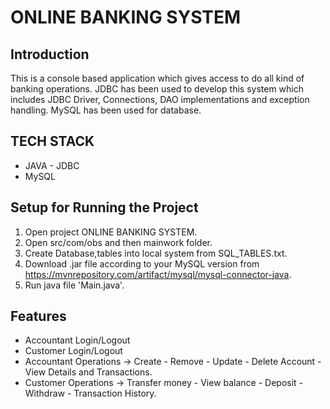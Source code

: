 ONLINE BANKING SYSTEM 
===============
Introduction
----
This is a console based application which gives access to do all kind of banking operations. JDBC has been used to develop this system which includes JDBC Driver, Connections, DAO implementations and exception handling. MySQL has been used for database.

## TECH STACK

- JAVA - JDBC
- MySQL

Setup for Running the Project
---
   
1. Open project ONLINE BANKING SYSTEM.
2. Open src/com/obs and then mainwork folder.
3. Create Database,tables into local system from SQL_TABLES.txt.
4. Download .jar file according to your MySQL version from https://mvnrepository.com/artifact/mysql/mysql-connector-java.
5. Run java file 'Main.java'.

## Features

- Accountant Login/Logout
- Customer Login/Logout
- Accountant Operations -> Create - Remove - Update - Delete Account - View Details and Transactions.    
- Customer Operations -> Transfer money - View balance - Deposit - Withdraw - Transaction History.
